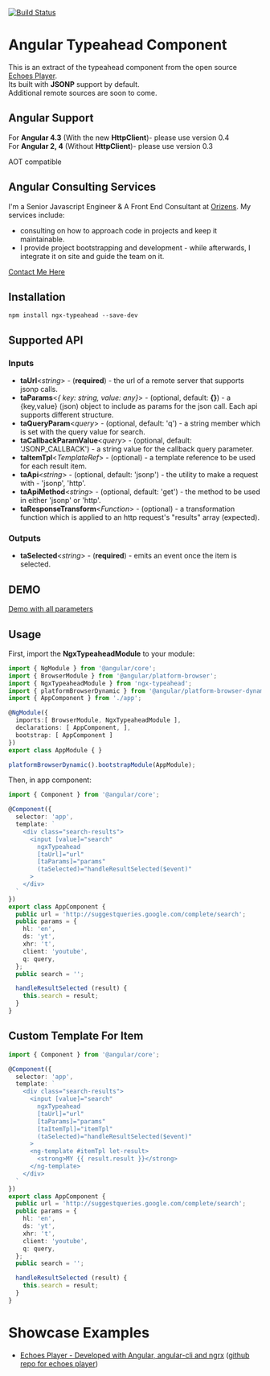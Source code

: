 [![Build Status](https://travis-ci.org/orizens/ngx-typeahead.svg?branch=master)](https://travis-ci.org/orizens/ngx-typeahead)

# Angular Typeahead Component
This is an extract of the typeahead component from the open source [Echoes Player](http://github.com/orizens/echoes-player).  
Its built with **JSONP** support by default.  
Additional remote sources are soon to come.  

## Angular Support
For **Angular 4.3** (With the new **HttpClient**)- please use version 0.4  
For **Angular 2, 4** (Without **HttpClient**)- please use version 0.3    

AOT compatible  

## Angular Consulting Services
I'm a Senior Javascript Engineer & A Front End Consultant at [Orizens](http://orizens.com).
My services include:  
- consulting on how to approach code in projects and keep it maintainable.  
- I provide project bootstrapping and development - while afterwards, I integrate it on site and guide the team on it.  

[Contact Me Here](http://orizens.com/contact)

## Installation
```
npm install ngx-typeahead --save-dev
```

## Supported API

### Inputs
* **taUrl**<_string_> - (**required**) - the url of a remote server that supports jsonp calls.
* **taParams**<_{ key: string, value: any}_> - (optional, default: **{}**) - a {key,value} (json) object to include as params for the json call. Each api supports different structure.   
* **taQueryParam**<_query_> - (optional, default: 'q') - a string member which is set with the query value for search.   
* **taCallbackParamValue**<_query_> - (optional, default: 'JSONP_CALLBACK') - a string value for the callback query parameter.   
* **taItemTpl**<_TemplateRef_> - (optional) - a template reference to be used for each result item.  
* **taApi**<_string_> - (optional, default: 'jsonp') - the utility to make a request with - 'jsonp', 'http'.  
* **taApiMethod**<_string_> - (optional, default: 'get') - the method to be used in either 'jsonp' or 'http'.  
* **taResponseTransform**<_Function_> - (optional) - a transformation function which is applied to an http request's "results" array (expected).  

### Outputs
* **taSelected**<_string_> - (**required**) - emits an event once the item is selected.  

## DEMO
[Demo with all parameters](http://plnkr.co/edit/gV6kMSRlogjBKnh3JHU3?p=preview)


## Usage
First, import the **NgxTypeaheadModule** to your module:

```typescript
import { NgModule } from '@angular/core';
import { BrowserModule } from '@angular/platform-browser';
import { NgxTypeaheadModule } from 'ngx-typeahead';
import { platformBrowserDynamic } from '@angular/platform-browser-dynamic';
import { AppComponent } from './app';

@NgModule({
  imports:[ BrowserModule, NgxTypeaheadModule ],
  declarations: [ AppComponent, ],
  bootstrap: [ AppComponent ]
})
export class AppModule { }

platformBrowserDynamic().bootstrapModule(AppModule);
```

Then, in app component:  
```typescript
import { Component } from '@angular/core';

@Component({
  selector: 'app',
  template: `
    <div class="search-results">
      <input [value]="search"
        ngxTypeahead
        [taUrl]="url"
        [taParams]="params"
        (taSelected)="handleResultSelected($event)"
      >
    </div>
  `
})
export class AppComponent {
  public url = 'http://suggestqueries.google.com/complete/search';
  public params = {
    hl: 'en',
    ds: 'yt',
    xhr: 't',
    client: 'youtube',
    q: query,
  };
  public search = '';

  handleResultSelected (result) {
    this.search = result;
  }
}
```

## Custom Template For Item    
```typescript
import { Component } from '@angular/core';

@Component({
  selector: 'app',
  template: `
    <div class="search-results">
      <input [value]="search"
        ngxTypeahead
        [taUrl]="url"
        [taParams]="params"
        [taItemTpl]="itemTpl"
        (taSelected)="handleResultSelected($event)"
      >
      <ng-template #itemTpl let-result>
        <strong>MY {{ result.result }}</strong>
      </ng-template>
    </div>
  `
})
export class AppComponent {
  public url = 'http://suggestqueries.google.com/complete/search';
  public params = {
    hl: 'en',
    ds: 'yt',
    xhr: 't',
    client: 'youtube',
    q: query,
  };
  public search = '';

  handleResultSelected (result) {
    this.search = result;
  }
}
```

# Showcase Examples
* [Echoes Player - Developed with Angular, angular-cli and ngrx](http://orizens.github.io/echoes-player) ([github repo for echoes player](http://github.com/orizens/echoes-player))
